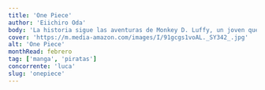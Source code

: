 ```yaml
---
title: 'One Piece'
author: 'Eiichiro Oda'
body: 'La historia sigue las aventuras de Monkey D. Luffy, un joven que, inspirado por su amigo pirata Shanks, comienza un viaje para encontrar el legendario One Piece, el tesoro más grande del mundo, para convertirse en el Rey de los Piratas. '
cover: 'https://m.media-amazon.com/images/I/91gcgs1voAL._SY342_.jpg'
alt: 'One Piece'
monthRead: febrero
tag: ['manga', 'piratas']
concorrente: 'luca'
slug: 'onepiece'
---
```

